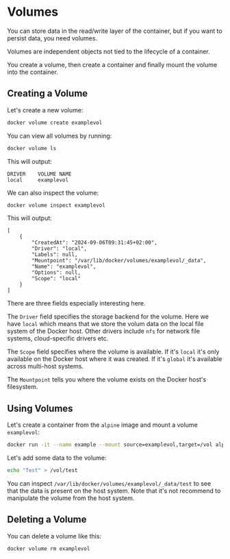 # Volumes

You can store data in the read/write layer of the container, but if you want to persist data, you need volumes.

Volumes are independent objects not tied to the lifecycle of a container.

You create a volume, then create a container and finally mount the volume into the container.

## Creating a Volume

Let's create a new volume:

```sh
docker volume create examplevol
```

You can view all volumes by running:

```sh
docker volume ls
```

This will output:

```
DRIVER    VOLUME NAME
local     examplevol
```

We can also inspect the volume:

```sh
docker volume inspect examplevol
```

This will output:

```
[
    {
        "CreatedAt": "2024-09-06T09:31:45+02:00",
        "Driver": "local",
        "Labels": null,
        "Mountpoint": "/var/lib/docker/volumes/examplevol/_data",
        "Name": "examplevol",
        "Options": null,
        "Scope": "local"
    }
]
```

There are three fields especially interesting here.

The `Driver` field specifies the storage backend for the volume.
Here we have `local` which means that we store the volum data on the local file system of the Docker host.
Other drivers include `nfs` for network file systems, cloud-specific drivers etc.

The `Scope` field specifies where the volume is available.
If it's `local` it's only available on the Docker host where it was created.
If it's `global` it's available across multi-host systems.

The `Mountpoint` tells you where the volume exists on the Docker host's filesystem.

## Using Volumes

Let's create a container from the `alpine` image and mount a volume `examplevol`:

```sh
docker run -it --name example --mount source=examplevol,target=/vol alpine
```

Let's add some data to the volume:

```sh
echo "Test" > /vol/test
```

You can inspect `/var/lib/docker/volumes/examplevol/_data/test` to see that the data is present on the host system.
Note that it's not recommend to manipulate the volume from the host system.

## Deleting a Volume

You can delete a volume like this:

```sh
docker volume rm examplevol
```
